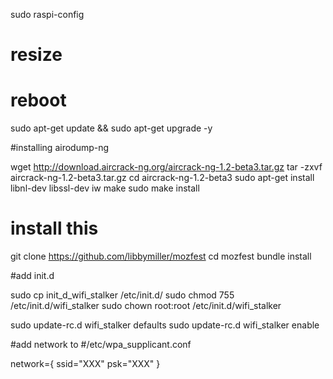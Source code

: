 sudo raspi-config

# resize
# reboot

sudo apt-get update && sudo apt-get upgrade -y

#installing airodump-ng

wget http://download.aircrack-ng.org/aircrack-ng-1.2-beta3.tar.gz
tar -zxvf aircrack-ng-1.2-beta3.tar.gz
cd aircrack-ng-1.2-beta3
sudo apt-get install libnl-dev libssl-dev iw
make
sudo make install

# install this
git clone https://github.com/libbymiller/mozfest
cd mozfest
bundle install

#add init.d

sudo cp init_d_wifi_stalker /etc/init.d/
sudo chmod 755 /etc/init.d/wifi_stalker
sudo chown root:root /etc/init.d/wifi_stalker

sudo update-rc.d wifi_stalker defaults
sudo update-rc.d wifi_stalker enable

#add network to
#/etc/wpa_supplicant.conf


network={
    ssid="XXX"
    psk="XXX"
}



